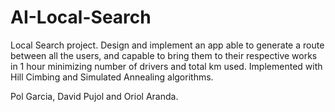 # AI-Local-Search
Local Search project. Design and implement an app able to generate a route between all the users, and capable to bring them to their respective works in 1 hour minimizing number of drivers and total km used. Implemented with Hill Cimbing and Simulated Annealing algorithms. 

Pol Garcia, David Pujol and Oriol Aranda.
